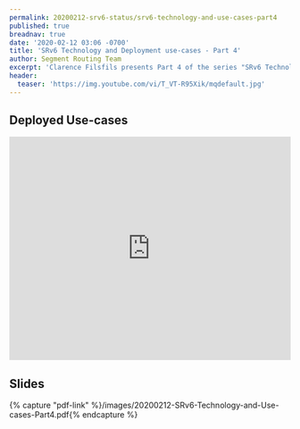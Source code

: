 ```yaml
---
permalink: 20200212-srv6-status/srv6-technology-and-use-cases-part4
published: true
breadnav: true
date: '2020-02-12 03:06 -0700'
title: 'SRv6 Technology and Deployment use-cases - Part 4'
author: Segment Routing Team
excerpt: 'Clarence Filsfils presents Part 4 of the series "SRv6 Technology and Deployment use-cases": Deployed use-cases'
header:
  teaser: 'https://img.youtube.com/vi/T_VT-R95Xik/mqdefault.jpg'
---
```


## Deployed Use-cases
<iframe width="100%" height="400px" src="https://www.youtube.com/embed/T_VT-R95Xik" frameborder="0" allowfullscreen></iframe>

## Slides

{% capture "pdf-link" %}/images/20200212-SRv6-Technology-and-Use-cases-Part4.pdf{% endcapture %}
<script src="{{ 'assets/js/pdfobject.min.js' | relative_url }}"></script>
<div class="fitvidsignore" id="pdf"></div>
<script>PDFObject.embed(" {{ pdf-link }} ", "#pdf", {height: "21.5em", width: "31.3em"});</script>
